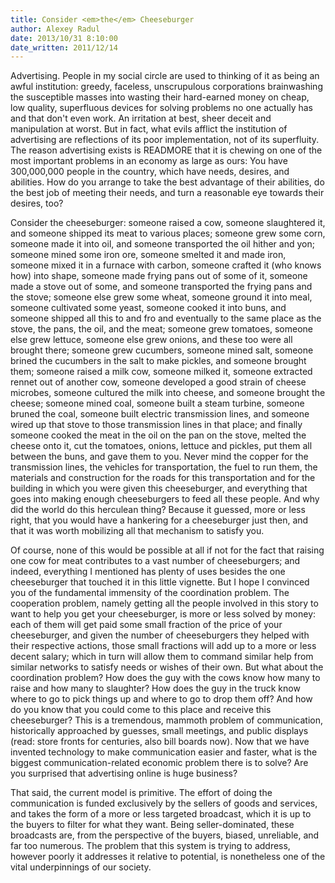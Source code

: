 ```yaml
---
title: Consider <em>the</em> Cheeseburger
author: Alexey Radul
date: 2013/10/31 8:10:00
date_written: 2011/12/14
---
```


Advertising.  People in my social circle are used to thinking of it as being an
awful institution: greedy, faceless, unscrupulous corporations
brainwashing the susceptible masses into wasting their hard-earned
money on cheap, low quality, superfluous devices for solving problems
no one actually has and that don't even work.  An irritation at best,
sheer deceit and manipulation at worst.  But in fact, what evils
afflict the institution of advertising are reflections of its poor
implementation, not of its superfluity.  The reason advertising exists is
READMORE that it is chewing on one of the most important problems in an economy
as large as ours: You have 300,000,000 people in the country, which have
needs, desires, and abilities.  How do you arrange to take the best
advantage of their abilities, do the best job of meeting their needs,
and turn a reasonable eye towards their desires, too?

Consider the cheeseburger: someone raised a cow, someone slaughtered
it, and someone shipped its meat to various places; someone grew some
corn, someone made it into oil, and someone transported the oil hither
and yon; someone mined some iron ore, someone smelted it and made
iron, someone mixed it in a furnace with carbon, someone crafted it
(who knows how) into shape, someone made frying pans out of some of
it, someone made a stove out of some, and someone transported the
frying pans and the stove; someone else grew some wheat, someone
ground it into meal, someone cultivated some yeast, someone cooked it
into buns, and someone shipped all this to and fro and eventually to
the same place as the stove, the pans, the oil, and the meat; someone
grew tomatoes, someone else grew lettuce, someone else grew onions,
and these too were all brought there; someone grew cucumbers, someone
mined salt, someone brined the cucumbers in the salt to make pickles,
and someone brought them; someone raised a milk cow, someone milked
it, someone extracted rennet out of another cow, someone developed a
good strain of cheese microbes, someone cultured the milk into cheese,
and someone brought the cheese; someone mined coal, someone built a
steam turbine, someone bruned the coal, someone built electric
transmission lines, and someone wired up that stove to those
transmission lines in that place; and finally someone cooked the meat
in the oil on the pan on the stove, melted the cheese onto it, cut the
tomatoes, onions, lettuce and pickles, put them all between the buns,
and gave them to you.  Never mind the copper for the transmission
lines, the vehicles for transportation, the fuel to run them, the
materials and construction for the roads for this transportation and
for the building in which you were given this cheeseburger, and
everything that goes into making enough cheeseburgers to feed all
these people.  And why did the world do this herculean thing?  Because
it guessed, more or less right, that you would have a hankering for a
cheeseburger just then, and that it was worth mobilizing all that
mechanism to satisfy you.

Of course, none of this would be possible at all if not for the fact
that raising one cow for meat contributes to a vast number of
cheeseburgers; and indeed, everything I mentioned has plenty of uses
besides the one cheeseburger that touched it in this little vignette.
But I hope I convinced you of the fundamental immensity of the
coordination problem.  The cooperation problem, namely getting all the
people involved in this story to want to help you get your
cheeseburger, is more or less solved by money: each of them will get
paid some small fraction of the price of your cheeseburger, and given
the number of cheeseburgers they helped with their respective actions,
those small fractions will add up to a more or less decent salary;
which in turn will allow them to command similar help from similar networks
to satisfy needs or wishes of their own.  But what about the
coordination problem?  How does the guy with the cows know how many to
raise and how many to slaughter?  How does the guy in the truck know
where to go to pick things up and where to go to drop them off?  And
how do you know that you could come to this place and receive this
cheeseburger?  This is a tremendous, mammoth problem of communication,
historically approached by guesses, small meetings, and public
displays (read: store fronts for centuries, also bill boards now).
Now that we have invented technology to make communication easier and
faster, what is the biggest communication-related economic problem
there is to solve?  Are you surprised that advertising online is huge
business?

That said, the current model is primitive.  The effort of doing the
communication is funded exclusively by the sellers of goods and
services, and takes the form of a more or less targeted broadcast,
which it is up to the buyers to filter for what they want.  Being
seller-dominated, these broadcasts are, from the perspective of the
buyers, biased, unreliable, and far too numerous.  The problem that
this system is trying to address, however poorly it addresses it
relative to potential, is nonetheless one of the vital underpinnings
of our society.
